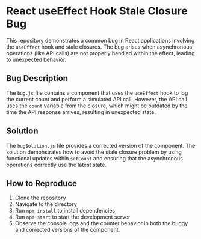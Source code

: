 # React useEffect Hook Stale Closure Bug

This repository demonstrates a common bug in React applications involving the `useEffect` hook and stale closures.  The bug arises when asynchronous operations (like API calls) are not properly handled within the effect, leading to unexpected behavior.

## Bug Description

The `bug.js` file contains a component that uses the `useEffect` hook to log the current count and perform a simulated API call. However, the API call uses the `count` variable from the closure, which might be outdated by the time the API response arrives, resulting in unexpected state.

## Solution

The `bugSolution.js` file provides a corrected version of the component.  The solution demonstrates how to avoid the stale closure problem by using functional updates within `setCount` and ensuring that the asynchronous operations correctly use the latest state.

## How to Reproduce

1. Clone the repository
2. Navigate to the directory
3. Run `npm install` to install dependencies
4. Run `npm start` to start the development server
5. Observe the console logs and the counter behavior in both the buggy and corrected versions of the component.

